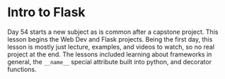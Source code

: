 # Intro to Flask

Day 54 starts a new subject as is common after a capstone project. This lesson begins the Web Dev and Flask projects. Being the first day, this lesson is mostly just lecture, examples, and videos to watch, so no real project at the end. The lessons included learning about frameworks in general, the `__name__` special attribute built into python, and decorator functions.